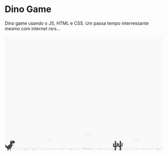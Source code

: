 # Dino Game 
Dino game usando o JS, HTML e CSS.
Um passa tempo interressante mesmo com internet rsrs...

![screenshot](imagem/example.png?raw=true "screenshot")
